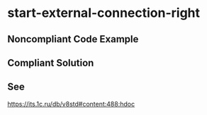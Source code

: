 # start-external-connection-right

## Noncompliant Code Example

## Compliant Solution

## See

https://its.1c.ru/db/v8std#content:488:hdoc
